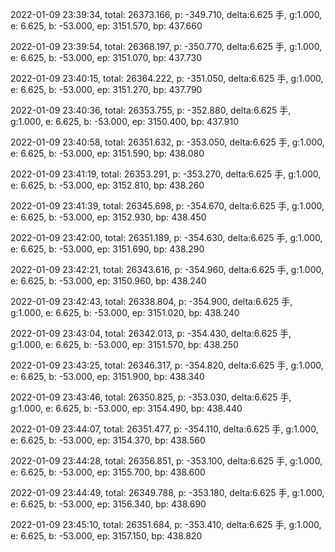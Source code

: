 2022-01-09 23:39:34, total: 26373.166, p: -349.710, delta:6.625 手, g:1.000, e: 6.625, b: -53.000, ep: 3151.570, bp: 437.660

2022-01-09 23:39:54, total: 26368.197, p: -350.770, delta:6.625 手, g:1.000, e: 6.625, b: -53.000, ep: 3151.070, bp: 437.730

2022-01-09 23:40:15, total: 26364.222, p: -351.050, delta:6.625 手, g:1.000, e: 6.625, b: -53.000, ep: 3151.270, bp: 437.790

2022-01-09 23:40:36, total: 26353.755, p: -352.880, delta:6.625 手, g:1.000, e: 6.625, b: -53.000, ep: 3150.400, bp: 437.910

2022-01-09 23:40:58, total: 26351.632, p: -353.050, delta:6.625 手, g:1.000, e: 6.625, b: -53.000, ep: 3151.590, bp: 438.080

2022-01-09 23:41:19, total: 26353.291, p: -353.270, delta:6.625 手, g:1.000, e: 6.625, b: -53.000, ep: 3152.810, bp: 438.260

2022-01-09 23:41:39, total: 26345.698, p: -354.670, delta:6.625 手, g:1.000, e: 6.625, b: -53.000, ep: 3152.930, bp: 438.450

2022-01-09 23:42:00, total: 26351.189, p: -354.630, delta:6.625 手, g:1.000, e: 6.625, b: -53.000, ep: 3151.690, bp: 438.290

2022-01-09 23:42:21, total: 26343.616, p: -354.960, delta:6.625 手, g:1.000, e: 6.625, b: -53.000, ep: 3150.960, bp: 438.240

2022-01-09 23:42:43, total: 26338.804, p: -354.900, delta:6.625 手, g:1.000, e: 6.625, b: -53.000, ep: 3151.020, bp: 438.240

2022-01-09 23:43:04, total: 26342.013, p: -354.430, delta:6.625 手, g:1.000, e: 6.625, b: -53.000, ep: 3151.570, bp: 438.250

2022-01-09 23:43:25, total: 26346.317, p: -354.820, delta:6.625 手, g:1.000, e: 6.625, b: -53.000, ep: 3151.900, bp: 438.340

2022-01-09 23:43:46, total: 26350.825, p: -353.030, delta:6.625 手, g:1.000, e: 6.625, b: -53.000, ep: 3154.490, bp: 438.440

2022-01-09 23:44:07, total: 26351.477, p: -354.110, delta:6.625 手, g:1.000, e: 6.625, b: -53.000, ep: 3154.370, bp: 438.560

2022-01-09 23:44:28, total: 26356.851, p: -353.100, delta:6.625 手, g:1.000, e: 6.625, b: -53.000, ep: 3155.700, bp: 438.600

2022-01-09 23:44:49, total: 26349.788, p: -353.180, delta:6.625 手, g:1.000, e: 6.625, b: -53.000, ep: 3156.340, bp: 438.690

2022-01-09 23:45:10, total: 26351.684, p: -353.410, delta:6.625 手, g:1.000, e: 6.625, b: -53.000, ep: 3157.150, bp: 438.820